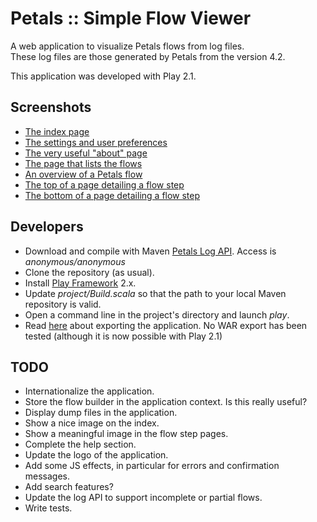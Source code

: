 Petals :: Simple Flow Viewer
============================

A web application to visualize Petals flows from log files.  
These log files are those generated by Petals from the version 4.2.

This application was developed with Play 2.1.


## Screenshots

* [The index page](screenshots/index.jpg)
* [The settings and user preferences](screenshots/preferences.jpg)
* [The very useful "about" page](screenshots/about.jpg)
* [The page that lists the flows](screenshots/flows.jpg)
* [An overview of a Petals flow](screenshots/flow.jpg)
* [The top of a page detailing a flow step](screenshots/flow-step-top.jpg)
* [The bottom of a page detailing a flow step](screenshots/flow-step-bottom.jpg)

## Developers

* Download and compile with Maven [Petals Log API](https://svn.petalslink.org/svnroot/trunk/dev/contrib/petals-log-api/). Access is _anonymous/anonymous_
* Clone the repository (as usual).
* Install [Play Framework](http://www.playframework.com) 2.x.
* Update *project/Build.scala* so that the path to your local Maven repository is valid.
* Open a command line in the project's directory and launch *play*.
* Read [here](http://www.playframework.com/documentation/2.1.0/ProductionDist) about exporting the application. No WAR export has been tested (although it is now possible with Play 2.1)

## TODO

* Internationalize the application.
* Store the flow builder in the application context. Is this really useful?
* Display dump files in the application.
* Show a nice image on the index.
* Show a meaningful image in the flow step pages.
* Complete the help section.
* Update the logo of the application.
* Add some JS effects, in particular for errors and confirmation messages.
* Add search features?
* Update the log API to support incomplete or partial flows.
* Write tests.
